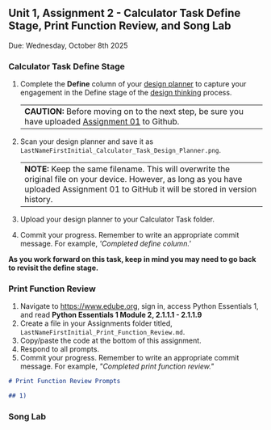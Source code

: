 ## Unit 1, Assignment 2 - Calculator Task Define Stage, Print Function Review, and Song Lab
Due: Wednesday, October 8th 2025

### Calculator Task Define Stage
1. Complete the **Define** column of your [design planner](hhttps://github.com/MrJSwotinsky/Python_2025_2026/blob/main/Resources/Design%20Planner.pdf) to capture your engagement in the Define stage of the [design thinking](https://github.com/MrJSwotinsky/Python_2025_2026/blob/main/Resources/Design%20Thinking.pdf) process.<br>
   <table>
      <tr>
         <td>
            <b>CAUTION:</b> Before moving on to the next step, be sure you have uploaded <a href = https://github.com/MrJSwotinsky/Python_2025_2026/blob/main/Unit_02_Python_Basics_Deep_Dive/Assignments/Assignment_01_Calculator_Task_Empathize_Stage.md>Assignment 01</a> to Github.<br>
         </td>
      </tr>
   </table>

2. Scan your design planner and save it as `LastNameFirstInitial_Calculator_Task_Design_Planner.png`.<br>
   <table>
      <tr>
         <td>
            <b>NOTE:</b> Keep the same filename.  This will overwrite the original file on your device.  However, as long as you have uploaded Assignment 01 to GitHub it will be stored in version history.
         </td>
      </tr>
   </table>

3. Upload your design planner to your Calculator Task folder.
4. Commit your progress.  Remember to write an appropriate commit message.  For example, *'Completed define column.'*

**As you work forward on this task, keep in mind you may need to go back to revisit the define stage.**


### Print Function Review

1. Navigate to https://www.edube.org, sign in, access Python Essentials 1, and read **Python Essentials 1 Module 2, 2.1.1.1  - 2.1.1.9** 
2. Create a file in your Assignments folder titled, `LastNameFirstInitial_Print_Function_Review.md`.
3. Copy/paste the code at the bottom of this assignment.
4. Respond to all prompts.
5. Commit your progress.  Remember to write an appropriate commit message.  For example, *"Completed print function review."*

```markdown
# Print Function Review Prompts

## 1)
```

### Song Lab
